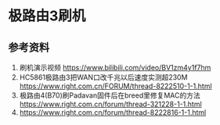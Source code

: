 # 极路由3刷机

## 参考资料
1. 刷机演示视频 https://www.bilibili.com/video/BV1zm4y1f7hm
1. HC5861极路由3把WAN口改千兆以后速度实测超230M https://www.right.com.cn/FORUM/thread-8222510-1-1.html
2. 极路由4(B70)刷Padavan固件后在breed里修复MAC的方法 https://www.right.com.cn/forum/thread-321228-1-1.html
3. https://www.right.com.cn/forum/thread-8222816-1-1.html
